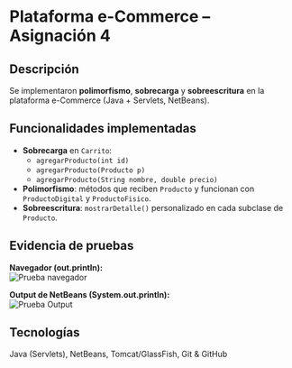 # Plataforma e-Commerce – Asignación 4

## Descripción
Se implementaron **polimorfismo**, **sobrecarga** y **sobreescritura** en la plataforma e-Commerce (Java + Servlets, NetBeans).

## Funcionalidades implementadas
- **Sobrecarga** en `Carrito`:
  - `agregarProducto(int id)`
  - `agregarProducto(Producto p)`
  - `agregarProducto(String nombre, double precio)`
- **Polimorfismo**: métodos que reciben `Producto` y funcionan con `ProductoDigital` y `ProductoFisico`.
- **Sobreescritura**: `mostrarDetalle()` personalizado en cada subclase de `Producto`.

## Evidencia de pruebas
**Navegador (out.println):**  
![Prueba navegador](docs/captura-navegador.png)

**Output de NetBeans (System.out.println):**  
![Prueba Output](docs/captura-output.png)

## Tecnologías
Java (Servlets), NetBeans, Tomcat/GlassFish, Git & GitHub

